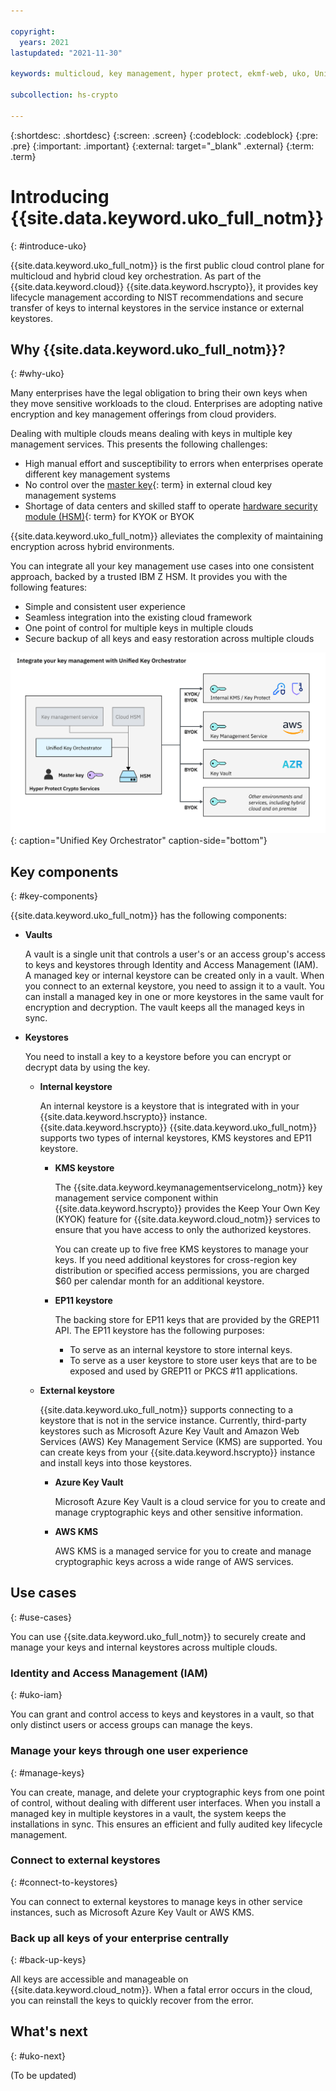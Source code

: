 ```yaml
---

copyright:
  years: 2021
lastupdated: "2021-11-30"

keywords: multicloud, key management, hyper protect, ekmf-web, uko, Unified Key Orchestrator

subcollection: hs-crypto

---
```



{:shortdesc: .shortdesc}
{:screen: .screen}
{:codeblock: .codeblock}
{:pre: .pre}
{:important: .important}
{:external: target="_blank" .external}
{:term: .term}


# Introducing {{site.data.keyword.uko_full_notm}}
{: #introduce-uko}

{{site.data.keyword.uko_full_notm}} is the first public cloud control plane for multicloud and hybrid cloud key orchestration. As part of the {{site.data.keyword.cloud}} {{site.data.keyword.hscrypto}}, it provides key lifecycle management according to NIST recommendations and secure transfer of keys to internal keystores in the service instance or external keystores.


## Why {{site.data.keyword.uko_full_notm}}?
{: #why-uko}

Many enterprises have the legal obligation to bring their own keys when they move sensitive workloads to the cloud. Enterprises are adopting native encryption and key management offerings from cloud providers.

Dealing with multiple clouds means dealing with keys in multiple key management services. This presents the following challenges:
- High manual effort and susceptibility to errors when enterprises operate different key management systems
- No control over the [master key](#x2908413){: term} in external cloud key management systems
- Shortage of data centers and skilled staff to operate [hardware security module (HSM)](#x6704988){: term} for KYOK or BYOK


{{site.data.keyword.uko_full_notm}} alleviates the complexity of maintaining encryption across hybrid environments. 

You can integrate all your key management use cases into one consistent approach, backed by a trusted IBM Z HSM. It provides you with the following features:
- Simple and consistent user experience
- Seamless integration into the existing cloud framework
- One point of control for multiple keys in multiple clouds 
- Secure backup of all keys and easy restoration across multiple clouds


![Unified Key Orchestrator](/images/unified-key-orchestrator.svg "Unified Key Orchestrator"){: caption="Unified Key Orchestrator"  caption-side="bottom"}


## Key components
{: #key-components}

{{site.data.keyword.uko_full_notm}} has the following components:

- **Vaults**

    A vault is a single unit that controls a user's or an access group's access to keys and keystores through Identity and Access Management (IAM). A managed key or internal keystore can be created only in a vault. When you connect to an external keystore, you need to assign it to a vault. You can install a managed key in one or more keystores in the same vault for encryption and decryption. The vault keeps all the managed keys in sync.

- **Keystores**

    You need to install a key to a keystore before you can encrypt or decrypt data by using the key.
    
    - **Internal keystore**

        An internal keystore is a keystore that is integrated with in your {{site.data.keyword.hscrypto}} instance. {{site.data.keyword.hscrypto}} {{site.data.keyword.uko_full_notm}} supports two types of internal keystores, KMS keystores and EP11 keystore.

        - **KMS keystore**

            The {{site.data.keyword.keymanagementservicelong_notm}} key management service component within {{site.data.keyword.hscrypto}} provides the Keep Your Own Key (KYOK) feature for {{site.data.keyword.cloud_notm}} services to ensure that you have access to only the authorized keystores. 

            You can create up to five free KMS keystores to manage your keys. If you need additional keystores for cross-region key distribution or specified access permissions, you are charged $60 per calendar month for an additional keystore. 

        - **EP11 keystore**

            The backing store for EP11 keys that are provided by the GREP11 API. The EP11 keystore has the following purposes:

            - To serve as an internal keystore to store internal keys.
            - To serve as a user keystore to store user keys that are to be exposed and used by GREP11 or PKCS #11 applications.

    - **External keystore**  

        {{site.data.keyword.uko_full_notm}} supports connecting to a keystore that is not in the service instance. Currently, third-party keystores such as Microsoft Azure Key Vault and Amazon Web Services (AWS) Key Management Service (KMS) are supported. You can create keys from your {{site.data.keyword.hscrypto}} instance and install keys into those keystores.

        - **Azure Key Vault**   

            Microsoft Azure Key Vault is a cloud service for you to create and manage cryptographic keys and other sensitive information.

        - **AWS KMS**
        
            AWS KMS is a managed service for you to create and manage cryptographic keys across a wide range of AWS services.
        

## Use cases
{: #use-cases}

You can use {{site.data.keyword.uko_full_notm}} to securely create and manage your keys and internal keystores across multiple clouds.


### Identity and Access Management (IAM)
{: #uko-iam}

You can grant and control access to keys and keystores in a vault, so that only distinct users or access groups can manage the keys.


### Manage your keys through one user experience
{: #manage-keys}

You can create, manage, and delete your cryptographic keys from one point of control, without dealing with different user interfaces. When you install a managed key in multiple keystores in a vault, the system keeps the installations in sync. This ensures an efficient and fully audited key lifecycle management.


### Connect to external keystores
{: #connect-to-keystores}

You can connect to external keystores to manage keys in other service instances, such as Microsoft Azure Key Vault or AWS KMS.


### Back up all keys of your enterprise centrally
{: #back-up-keys}

All keys are accessible and manageable on {{site.data.keyword.cloud_notm}}. When a fatal error occurs in the cloud, you can reinstall the keys to quickly recover from the error.



## What's next
{: #uko-next}



(To be updated)





